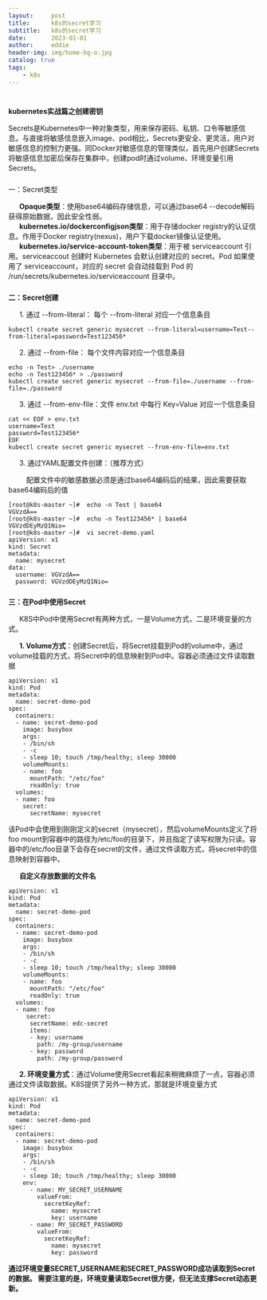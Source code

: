 ```yaml
---
layout:     post
title:      k8s的secret学习
subtitle:   k8s的secret学习
date:       2023-01-01
author:     eddie
header-img: img/home-bg-o.jpg
catalog: true
tags:
    - k8s
---
```


#
**kubernetes实战篇之创建密钥**

Secrets是Kubernetes中一种对象类型，用来保存密码、私钥、口令等敏感信息。与直接将敏感信息嵌入image、pod相比，Secrets更安全、更灵活，用户对敏感信息的控制力更强。同Docker对敏感信息的管理类似，首先用户创建Secrets将敏感信息加密后保存在集群中，创建pod时通过volume、环境变量引用Secrets。

###
一：Secret类型

&ensp; &ensp; **Opaque类型**：使用base64编码存储信息，可以通过base64 --decode解码获得原始数据，因此安全性弱。
<br>
&ensp; &ensp; **kubernetes.io/dockerconfigjson类型**：用于存储docker registry的认证信息。作用于Docker registry(nexus)，用户下载docker镜像认证使用。
<br>
&ensp; &ensp; **kubernetes.io/service-account-token类型**：用于被 serviceaccount 引用。serviceaccout 创建时 Kubernetes 会默认创建对应的 secret。Pod 如果使用了 serviceaccount，对应的 secret 会自动挂载到 Pod 的 /run/secrets/kubernetes.io/serviceaccount 目录中。

###
**二：Secret创建**

&ensp; &ensp; 1. 通过 --from-literal： 每个 --from-literal 对应一个信息条目
```
kubectl create secret generic mysecret --from-literal=username=Test--from-literal=password=Test123456*
```



&ensp; &ensp; 2. 通过 --from-file： 每个文件内容对应一个信息条目
```
echo -n Test> ./username
echo -n Test123456* > ./password
kubectl create secret generic mysecret --from-file=./username --from-file=./password
```

&ensp; &ensp; 3. 通过 --from-env-file：文件 env.txt 中每行 Key=Value 对应一个信息条目
```
cat << EOF > env.txt
username=Test
password=Test123456*
EOF
kubectl create secret generic mysecret --from-env-file=env.txt
```


&ensp; &ensp; 3. 通过YAML配置文件创建：（推荐方式）

&ensp; &ensp;&ensp; &ensp;配置文件中的敏感数据必须是通过base64编码后的结果，因此需要获取base64编码后的值

```
[root@k8s-master ~]#  echo -n Test | base64
VGVzdA==
[root@k8s-master ~]#  echo -n Test123456* | base64
VGVzdDEyMzQ1Nio=
[root@k8s-master ~]#  vi secret-demo.yaml
apiVersion: v1
kind: Secret
metadata:
  name: mysecret
data:
  username: VGVzdA==
  password: VGVzdDEyMzQ1Nio=
```



###
**三：在Pod中使用Secret**

&ensp; &ensp; K8S中Pod中使用Secret有两种方式，一是Volume方式，二是环境变量的方式。

&ensp; &ensp; **1. Volume方式**：创建Secret后，将Secret挂载到Pod的volume中，通过volume挂载的方式，将Secret中的信息映射到Pod中。容器必须通过文件读取数据
```
apiVersion: v1
kind: Pod
metadata:
  name: secret-demo-pod
spec:
  containers:
  - name: secret-demo-pod
    image: busybox
    args:
    - /bin/sh
    - -c
    - sleep 10; touch /tmp/healthy; sleep 30000
    volumeMounts:
    - name: foo
      mountPath: "/etc/foo"
      readOnly: true
  volumes:
  - name: foo
    secret:
      secretName: mysecret
```
该Pod中会使用到刚刚定义的secret（mysecret），然后volumeMounts定义了将foo mount到容器中的路径为/etc/foo的目录下，并且指定了读写权限为只读。容器中的/etc/foo目录下会存在secret的文件，通过文件读取方式，将secret中的信息映射到容器中。

&ensp; &ensp; **自定义存放数据的文件名**
```
apiVersion: v1
kind: Pod
metadata:
  name: secret-demo-pod
spec:
  containers:
  - name: secret-demo-pod
    image: busybox
    args:
    - /bin/sh
    - -c
    - sleep 10; touch /tmp/healthy; sleep 30000
    volumeMounts:
    - name: foo
      mountPath: "/etc/foo"
      readOnly: true
  volumes:
  - name: foo
     secret:
      secretName: edc-secret
      items:
      - key: username
        path: /my-group/username
      - key: password
        path: /my-group/password
```


&ensp; &ensp; **2. 环境变量⽅式**：通过Volume使用Secret看起来稍微麻烦了一点，容器必须通过文件读取数据。K8S提供了另外一种方式，那就是环境变量方式
```
apiVersion: v1
kind: Pod
metadata:
  name: secret-demo-pod
spec:
  containers:
  - name: secret-demo-pod
    image: busybox
    args:
    - /bin/sh
    - -c
    - sleep 10; touch /tmp/healthy; sleep 30000
    env:
      - name: MY_SECRET_USERNAME
        valueFrom:
          secretKeyRef:
            name: mysecret
            key: username
      - name: MY_SECRET_PASSWORD
        valueFrom:
          secretKeyRef:
            name: mysecret
            key: password
```
**通过环境变量SECRET_USERNAME和SECRET_PASSWORD成功读取到Secret的数据。
需要注意的是，环境变量读取Secret很方便，但无法支撑Secret动态更新。**